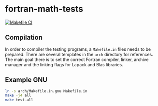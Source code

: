 # fortran-math-tests

[![Makefile CI](https://github.com/lyuwen/fortran-math-tests/actions/workflows/makefile.yml/badge.svg)](https://github.com/lyuwen/fortran-math-tests/actions/workflows/makefile.yml)

## Compilation

In order to compiler the testing programs, a ``Makefile.in`` files needs to be prepared.
There are several templates in the ``arch`` directory for references.
The main goal there is to set the correct Fortran compiler, linker, archive manager and the linking flags for Lapack and Blas libraries.


## Example GNU

```bash
ln -s arch/Makefile.in.gnu Makefile.in
make -j4 all
make test-all
```
